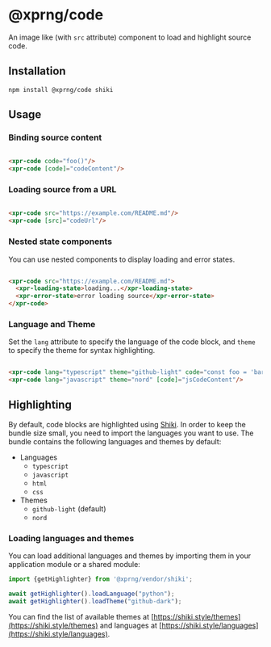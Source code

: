 # @xprng/code

An image like (with `src` attribute) component to load and highlight source
code.

## Installation

```shell
npm install @xprng/code shiki
```

## Usage

### Binding source content

```html

<xpr-code code="foo()"/>
<xpr-code [code]="codeContent"/>
```

### Loading source from a URL

```html

<xpr-code src="https://example.com/README.md"/>
<xpr-code [src]="codeUrl"/>
```

### Nested state components

You can use nested components to display loading and error states.

```html

<xpr-code src="https://example.com/README.md">
  <xpr-loading-state>loading...</xpr-loading-state>
  <xpr-error-state>error loading source</xpr-error-state>
</xpr-code>
```

### Language and Theme

Set the `lang` attribute to specify the language of the code block, and
`theme` to specify the theme for syntax highlighting.

```html

<xpr-code lang="typescript" theme="github-light" code="const foo = 'bar';"/>
<xpr-code lang="javascript" theme="nord" [code]="jsCodeContent"/>
```

## Highlighting

By default, code blocks are highlighted using [Shiki](https://shiki.style/). In
order to keep the bundle size small, you need to import the languages you want
to use. The bundle contains the following languages and themes by default:

- Languages
  - `typescript`
  - `javascript`
  - `html`
  - `css`
- Themes
  - `github-light` (default)
  - `nord`

### Loading languages and themes

You can load additional languages and themes by importing them in your
application module or a shared module:

```typescript
import {getHighlighter} from '@xprng/vendor/shiki';

await getHighlighter().loadLanguage("python");
await getHighlighter().loadTheme("github-dark");
```

You can find the list of available themes at
[https://shiki.style/themes](https://shiki.style/themes) and languages at
[https://shiki.style/languages](https://shiki.style/languages).
